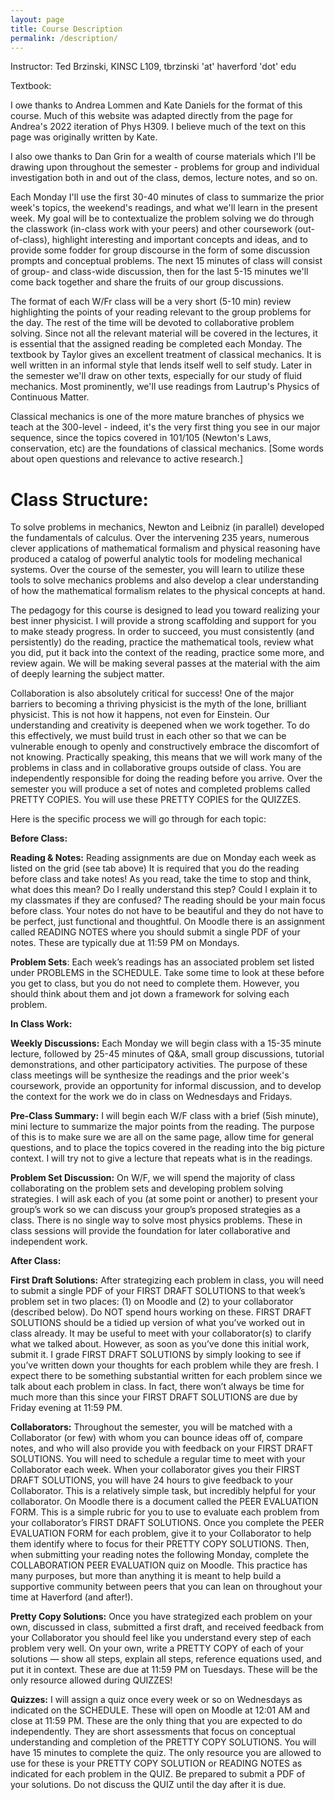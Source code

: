 ```yaml
---
layout: page
title: Course Description 
permalink: /description/
---
```


Instructor:  Ted Brzinski, KINSC L109, tbrzinski 'at' haverford 'dot' edu

Textbook:  

I owe thanks to Andrea Lommen and Kate Daniels for the format of this course. Much of this website was adapted directly from the page for Andrea's 2022 iteration of Phys H309. I believe much of the text on this page was originally written by Kate.

I also owe thanks to Dan Grin for a wealth of course materials which I'll be drawing upon throughout the semester - problems for group and individual investigation both in and out of the class, demos, lecture notes, and so on.

Each Monday I'll use the first 30-40 minutes of class to summarize the prior week's topics, the weekend's readings, and what we'll learn in the present week.  My goal will be to contextualize the problem solving we do through the classwork (in-class work with your peers) and other coursework (out-of-class), highlight interesting and important concepts and ideas, and to provide some fodder for group discourse in the form of some discussion prompts and conceptual problems.  The next 15 minutes of class will consist of group- and class-wide discussion, then for the last 5-15 minutes we'll come back together and share the fruits of our group discussions.

The format of each W/Fr class will be a very short (5-10 min) review highlighting the points of your reading relevant to the group problems for the day. The rest of the time will be devoted to collaborative problem solving. Since not all the relevant material will be covered in the lectures, it is essential that the assigned reading be completed each Monday. The textbook by Taylor gives an excellent treatment of classical mechanics. It is well written in an informal style that lends itself well to self study. Later in the semester we'll draw on other texts, especially for our study of fluid mechanics. Most prominently, we'll use readings from Lautrup's Physics of Continuous Matter.

Classical mechanics is one of the more mature branches of physics we teach at the 300-level - indeed, it's the very first thing you see in our major sequence, since the topics covered in 101/105 (Newton's Laws, conservation, etc) are the foundations of classical mechanics. [Some words about open questions and relevance to active research.]


# Class Structure:
To solve problems in mechanics, Newton and Leibniz (in parallel) developed the fundamentals of calculus.
Over the intervening 235 years, numerous clever applications of mathematical formalism and physical reasoning have produced a catalog of powerful analytic tools for modeling mechanical systems.
Over the course of the semester, you will learn to utilize these tools to solve mechanics problems and also develop a clear understanding of how the mathematical formalism relates to the physical concepts at hand.

The pedagogy for this course is designed to lead you toward realizing your best inner
physicist. I will provide a strong scaffolding and support for you to make steady progress.
In order to succeed, you must consistently (and persistently) do the reading, practice the
mathematical tools, review what you did, put it back into the context of the reading,
practice some more, and review again. We will be making several passes at the material
with the aim of deeply learning the subject matter.

Collaboration is also absolutely critical for success! One of the major barriers to
becoming a thriving physicist is the myth of the lone, brilliant physicist. This is not how it
happens, not even for Einstein. Our understanding and creativity is deepened when we
work together. To do this effectively, we must build trust in each other so that we can be
vulnerable enough to openly and constructively embrace the discomfort of not knowing.
Practically speaking, this means that we will work many of the problems in class and in
collaborative groups outside of class. You are independently responsible for doing the
reading before you arrive. Over the semester you will produce a set of notes and
completed problems called PRETTY COPIES. You will use these PRETTY COPIES for the
QUIZZES. 

Here is the specific process we will go through for each topic:

**Before Class:**

**Reading & Notes:** Reading assignments are due on Monday each week as listed
on the grid (see tab above)
It is required that you do the reading before class and take
notes! As you read, take the time to stop and think, what does this mean? Do I
really understand this step? Could I explain it to my classmates if they are
confused? The reading should be your main focus before class. Your notes do
not have to be beautiful and they do not have to be perfect, just functional and
thoughtful.
On Moodle there is an assignment called READING NOTES where you should
submit a single PDF of your notes. These are typically due at 11:59 PM on
Mondays.

**Problem Sets**: Each week’s readings has an associated problem set listed under
PROBLEMS in the SCHEDULE. Take some time to look at these before you get to
class, but you do not need to complete them. However, you should think
about them and jot down a framework for solving each problem.

**In Class Work:**

**Weekly Discussions:**
Each Monday we will begin class with a 15-35 minute lecture, followed by 25-45 minutes of Q&A, small group discussions, tutorial demonstrations, and other participatory activities. The purpose of these class meetings will be synthesize the readings and the prior week's coursework, provide an opportunity for informal discussion, and to develop the context for the work we do in class on Wednesdays and Fridays.


**Pre-Class Summary:** I will begin each W/F class with a brief (5ish minute), mini lecture to summarize the major points from the reading. The purpose of this is to make sure we are all on the same page, allow time for general questions, and to place the topics covered in the reading into the big picture context. I will try not to give a lecture that repeats what is in the readings.

**Problem Set Discussion:** On W/F, we will spend the majority of class collaborating on the problem sets and developing problem solving strategies. I will ask each of you (at some point or another) to present your group’s work so we can discuss your group’s proposed strategies as a class. There is no single way to solve most physics problems. These in class sessions will provide the foundation for later collaborative and independent work.

**After Class:**

**First Draft Solutions:** After strategizing each problem in class, you will need to submit a single PDF of your FIRST DRAFT SOLUTIONS to that week’s problem set in two places: (1) on Moodle and (2) to your collaborator (described below). Do NOT spend hours working on these. FIRST DRAFT SOLUTIONS should be a tidied up version of what you’ve worked out in class already. It may be useful to meet with your collaborator(s) to clarify what we talked about. However, as soon as you’ve done this initial work, submit it. I grade FIRST DRAFT SOLUTIONS by simply looking to see if you’ve written down your thoughts for each problem while they are fresh. I expect there to be something substantial written for each problem since we talk about each problem in class. In fact, there won’t always be time for much more than this since your FIRST DRAFT SOLUTIONS are due by Friday evening at 11:59 PM.

**Collaborators:** Throughout the semester, you will be matched with a Collaborator (or few) with whom you can bounce ideas off of, compare notes, and who will also provide you with feedback on your FIRST DRAFT SOLUTIONS. You will need to schedule a regular time to meet with your Collaborator each week. When your collaborator gives you their FIRST DRAFT SOLUTIONS, you will have 24 hours to give feedback to your Collaborator. This is a relatively simple task, but incredibly helpful for your collaborator. On Moodle there is a document called the PEER EVALUATION FORM. This is a simple rubric for you to use to evaluate each problem from your collaborator’s FIRST DRAFT SOLUTIONS. Once you complete the PEER EVALUATION FORM for each problem, give it to your Collaborator to help them identify where to focus for their PRETTY COPY SOLUTIONS. Then, when submitting your reading notes the following Monday, complete the COLLABORATION PEER EVALUATION quiz on Moodle. This practice has many purposes, but more than anything it is meant to help build a supportive community between peers that you can lean on throughout your time at Haverford (and after!). 

**Pretty Copy Solutions:** Once you have strategized each problem on your own,
discussed in class, submitted a first draft, and received feedback from your
Collaborator you should feel like you understand every step of each problem
very well. On your own, write a PRETTY COPY of each of your solutions —
show all steps, explain all steps, reference equations used, and put it in
context. These are due at 11:59 PM on Tuesdays. These will be the only
resource allowed during QUIZZES!

**Quizzes:**
I will assign a quiz once every week or so on Wednesdays as indicated on the SCHEDULE.
These will open on Moodle at 12:01 AM and close at 11:59 PM. These are the only thing
that you are expected to do independently. They are short assessments that focus on
conceptual understanding and completion of the PRETTY COPY SOLUTIONS. You will have
15 minutes to complete the quiz. The only resource you are allowed to use for these is
your PRETTY COPY SOLUTION or READING NOTES as indicated for each problem in the QUIZ. Be prepared to
submit a PDF of your solutions. Do not discuss the QUIZ until the day after it is due.
